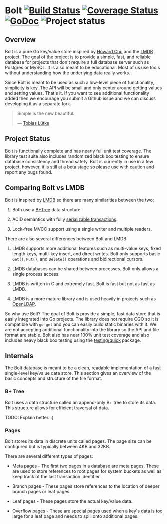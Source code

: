 Bolt [![Build Status](https://drone.io/github.com/boltdb/bolt/status.png)](https://drone.io/github.com/boltdb/bolt/latest) [![Coverage Status](https://coveralls.io/repos/boltdb/bolt/badge.png?branch=master)](https://coveralls.io/r/boltdb/bolt?branch=master) [![GoDoc](https://godoc.org/github.com/boltdb/bolt?status.png)](https://godoc.org/github.com/boltdb/bolt) ![Project status](http://img.shields.io/status/beta.png?color=blue)
====

## Overview

Bolt is a pure Go key/value store inspired by [Howard Chu](https://twitter.com/hyc_symas) and the [LMDB project](http://symas.com/mdb/). The goal of the project is to provide a simple, fast, and reliable database for projects that don't require a full database server such as Postgres or MySQL. It is also meant to be educational. Most of us use tools without understanding how the underlying data really works.

Since Bolt is meant to be used as such a low-level piece of functionality, simplicity is key. The API will be small and only center around getting values and setting values. That's it. If you want to see additional functionality added then we encourage you submit a Github issue and we can discuss developing it as a separate fork.

> Simple is the new beautiful.
>
> — [Tobias Lütke](https://twitter.com/tobi)


## Project Status

Bolt is functionally complete and has nearly full unit test coverage. The library test suite also includes randomized black box testing to ensure database consistency and thread safety. Bolt is currently in use in a few project, however, it is still at a beta stage so please use with caution and report any bugs found.


## Comparing Bolt vs LMDB

Bolt is inspired by [LMDB](http://symas.com/mdb/) so there are many similarities between the two:

1. Both use a [B+Tree](http://en.wikipedia.org/wiki/B%2B_tree) data structure.

2. ACID semantics with fully [serializable transactions](http://en.wikipedia.org/wiki/Isolation_(database_systems)#Serializable).

3. Lock-free MVCC support using a single writer and multiple readers.


There are also several differences between Bolt and LMDB:

1. LMDB supports more additional features such as multi-value keys, fixed length keys, multi-key insert, and direct writes. Bolt only supports basic `Get()`, `Put()`, and `Delete()` operations and bidirectional cursors.

2. LMDB databases can be shared between processes. Bolt only allows a single process access.

3. LMDB is written in C and extremely fast. Bolt is fast but not as fast as LMDB.

4. LMDB is a more mature library and is used heavily in projects such as [OpenLDAP](http://www.openldap.org/).


So why use Bolt? The goal of Bolt is provide a simple, fast data store that is easily integrated into Go projects. The library does not require CGO so it is compatible with `go get` and you can easily build static binaries with it. We are not accepting additional functionality into the library so the API and file format are stable. Bolt also has near 100% unit test coverage and also includes heavy black box testing using the [testing/quick](http://golang.org/pkg/testing/quick/) package.




## Internals

The Bolt database is meant to be a clean, readable implementation of a fast single-level key/value data store.
This section gives an overview of the basic concepts and structure of the file format.

### B+ Tree

Bolt uses a data structure called an append-only B+ tree to store its data.
This structure allows for efficient traversal of data.

TODO: Explain better. :)


### Pages

Bolt stores its data in discrete units called pages.
The page size can be configured but is typically between 4KB and 32KB.

There are several different types of pages:

* Meta pages - The first two pages in a database are meta pages. These are used to store references to root pages for system buckets as well as keep track of the last transaction identifier.

* Branch pages - These pages store references to the location of deeper branch pages or leaf pages.

* Leaf pages - These pages store the actual key/value data.

* Overflow pages - These are special pages used when a key's data is too large for a leaf page and needs to spill onto additional pages.

